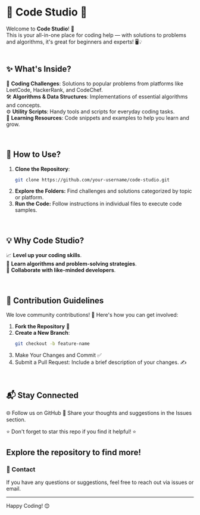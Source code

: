 # 🌟 Code Studio 🚀  

Welcome to **Code Studio**! 🎉  
This is your all-in-one place for coding help — with solutions to problems and algorithms, it's great for beginners and experts! 🖥️💡  
<br/>

## ✨ What's Inside?  
📂 **Coding Challenges**: Solutions to popular problems from platforms like LeetCode, HackerRank, and CodeChef.  
🛠️ **Algorithms & Data Structures**: Implementations of essential algorithms and concepts.  
⚙️ **Utility Scripts**: Handy tools and scripts for everyday coding tasks.  
📘 **Learning Resources**: Code snippets and examples to help you learn and grow.
  
<br/>

## 🔧 How to Use?  
1. **Clone the Repository**:  
   ```bash
   git clone https://github.com/your-username/code-studio.git
2. **Explore the Folders:** Find challenges and solutions categorized by topic or platform.
3. **Run the Code:** Follow instructions in individual files to execute code samples.
<br/>

## 💡 Why Code Studio?  
📈 **Level up your coding skills**.  
🎯 **Learn algorithms and problem-solving strategies**.  
🤝 **Collaborate with like-minded developers**.  

<br/>

## 🤝 Contribution Guidelines  
We love community contributions! 🌟 Here's how you can get involved:  

1. **Fork the Repository** 🍴  
2. **Create a New Branch**:  
   ```bash
   git checkout -b feature-name
3. Make Your Changes and Commit ✅
4. Submit a Pull Request: Include a brief description of your changes. ✍️
<br/>

## 📬 Stay Connected
🌐 Follow us on GitHub
💬 Share your thoughts and suggestions in the Issues section.

⭐ Don't forget to star this repo if you find it helpful! ⭐


## Explore the repository to find more!

### 📧 Contact

If you have any questions or suggestions, feel free to reach out via issues or email.

---

Happy Coding! 😊
